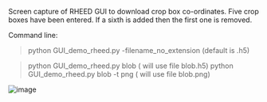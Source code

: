 Screen capture of RHEED GUI to download crop box co-ordinates.
Five crop boxes have been entered. If a sixth is added then the first one is removed.

Command line: 
> python GUI_demo_rheed.py -filename_no_extension (default is .h5)

> python GUI_demo_rheed.py blob            ( will use file blob.h5)
> python GUI_demo_rheed.py blob -t png     ( will use file blob.png)


![image](https://github.com/user-attachments/assets/cbef3918-17b0-4439-b86b-1ef68758db38)

